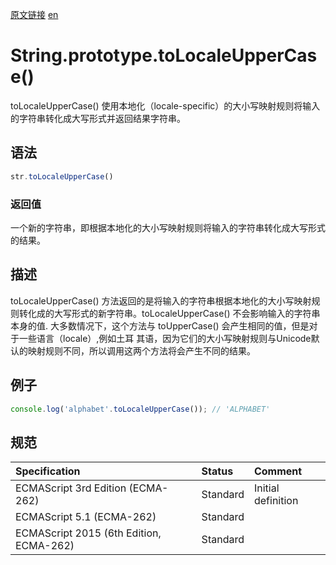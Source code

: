 <a href="https://developer.mozilla.org/zh-CN/docs/Web/JavaScript/Reference/Global_Objects/String/toLocaleUpperCase" target="_blank">原文链接</a>
<a href="https://developer.mozilla.org/zh-CN/docs/Web/JavaScript/Reference/Global_Objects/String/toLocaleUpperCase" target="_blank">en</a>

# String.prototype.toLocaleUpperCase()

toLocaleUpperCase() 使用本地化（locale-specific）的大小写映射规则将输入的字符串转化成大写形式并返回结果字符串。

## 语法

```javascript
str.toLocaleUpperCase()
```

### 返回值

一个新的字符串，即根据本地化的大小写映射规则将输入的字符串转化成大写形式的结果。

## 描述

toLocaleUpperCase() 方法返回的是将输入的字符串根据本地化的大小写映射规则转化成的大写形式的新字符串。toLocaleUpperCase()
不会影响输入的字符串本身的值. 大多数情况下，这个方法与 toUpperCase() 会产生相同的值，但是对于一些语言（locale）,例如土耳
其语，因为它们的大小写映射规则与Unicode默认的映射规则不同，所以调用这两个方法将会产生不同的结果。

## 例子

```javascript
console.log('alphabet'.toLocaleUpperCase()); // 'ALPHABET'
```

## 规范

| Specification                           | Status   | Comment            |
|:----------------------------------------|:---------|:-------------------|
| ECMAScript 3rd Edition (ECMA-262)       | Standard | Initial definition |
| ECMAScript 5.1 (ECMA-262)               | Standard |                    |
| ECMAScript 2015 (6th Edition, ECMA-262) | Standard |                    |